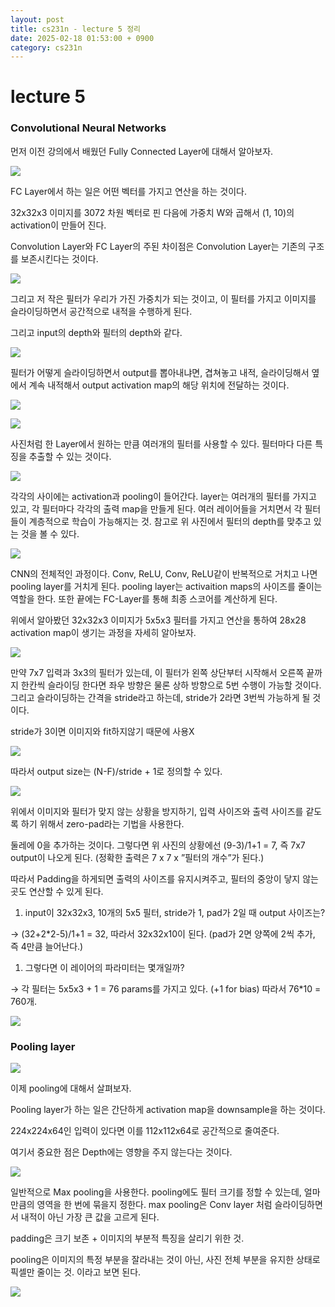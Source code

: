 ```yaml
---
layout: post
title: cs231n - lecture 5 정리
date: 2025-02-18 01:53:00 + 0900
category: cs231n
---
```

# lecture 5

### Convolutional Neural Networks

먼저 이전 강의에서 배웠던 Fully Connected Layer에 대해서 알아보자.

![](/img/images_cha-suyeon_post_33876655-d5c8-438f-961f-724402f0e62d_image.png)

FC Layer에서 하는 일은 어떤 벡터를 가지고 연산을 하는 것이다. 

32x32x3 이미지를 3072 차원 벡터로 핀 다음에 가중치 W와 곱해서 (1, 10)의 activation이 만들어 진다.

Convolution Layer와 FC Layer의 주된 차이점은 Convolution Layer는 기존의 구조를 보존시킨다는 것이다.

![](/img/images_cha-suyeon_post_73cb7fc9-ae8d-4e24-ba9c-0044fe7460a7_image.png)

그리고 저 작은 필터가 우리가 가진 가중치가 되는 것이고, 이 필터를 가지고 이미지를 슬라이딩하면서 공간적으로 내적을 수행하게 된다.

그리고 input의 depth와 필터의 depth와 같다.  

![](/img/images_cha-suyeon_post_4d74f760-0113-4718-9ee9-fc5aca9c1204_image.png)

필터가 어떻게 슬라이딩하면서 output를 뽑아내냐면, 겹쳐놓고 내적, 슬라이딩해서 옆에서 계속 내적해서 output activation map의 해당 위치에 전달하는 것이다.

![](/img/cs231n5-0.png)

![](/img/cs231n5-1.png)

사진처럼 한 Layer에서 원하는 만큼 여러개의 필터를 사용할 수 있다. 필터마다 다른 특징을 추출할 수 있는 것이다.

![](/img/cs231n5-2.png)

각각의 사이에는 activation과 pooling이 들어간다. layer는 여러개의 필터를 가지고 있고, 각 필터마다 각각의 출력 map을 만들게 된다. 여러 레이어들을 거치면서 각 필터들이 계층적으로 학습이 가능해지는 것. 참고로 위 사진에서 필터의 depth를 맞추고 있는 것을 볼 수 있다.

![](/img/cs231n5-3.png)

CNN의 전체적인 과정이다. Conv, ReLU, Conv, ReLU같이 반복적으로 거치고 나면 pooling layer를 거치게 된다. pooling layer는 activaition maps의 사이즈를 줄이는 역할을 한다. 또한 끝에는 FC-Layer를 통해 최종 스코어를 계산하게 된다.

위에서 알아봤던 32x32x3 이미지가 5x5x3 필터를 가지고 연산을 통하여 28x28 activation map이 생기는 과정을 자세히 알아보자.

![](/img/cs231n5-4.png)

만약 7x7 입력과 3x3의 필터가 있는데, 이 필터가 왼쪽 상단부터 시작해서 오른쪽 끝까지 한칸씩 슬라이딩 한다면 좌우 방향은 물론 상하 방향으로 5번 수행이 가능할 것이다. 그리고 슬라이딩하는 간격을 stride라고 하는데, stride가 2라면 3번씩 가능하게 될 것이다. 

stride가 3이면 이미지와 fit하지않기 때문에 사용X

![](/img/cs231n5-5.png)

 따라서 output size는 (N-F)/stride + 1로 정의할 수 있다.

![](/img/cs231n5-6.png)

위에서 이미지와 필터가 맞지 않는 상황을 방지하기, 입력 사이즈와 출력 사이즈를 같도록 하기 위해서 zero-pad라는 기법을 사용한다.

둘레에 0을 추가하는 것이다. 그렇다면 위 사진의 상황에선 (9-3)/1+1 = 7, 즉 7x7 output이 나오게 된다. (정확한 출력은 7 x 7 x ”필터의 개수”가 된다.)

따라서 Padding을 하게되면 출력의 사이즈를 유지시켜주고, 필터의 중앙이 닿지 않는 곳도 연산할 수 있게 된다.

1. input이 32x32x3, 10개의 5x5 필터, stride가 1, pad가 2일 때 output 사이즈는?

→ (32+2*2-5)/1+1 = 32, 따라서 32x32x10이 된다. (pad가 2면 양쪽에 2씩 추가, 즉 4만큼 늘어난다.)

1. 그렇다면 이 레이어의 파라미터는 몇개일까?

→ 각 필터는 5x5x3 + 1 = 76 params를 가지고 있다. (+1 for bias) 따라서 76*10 = 760개.

![](/img/cs231n5-7.jpg)

### Pooling layer

![](/img/cs231n5-8.jpg)

이제 pooling에 대해서 살펴보자.

Pooling layer가 하는 일은 간단하게 activation map을 downsample을 하는 것이다.

224x224x64인 입력이 있다면 이를 112x112x64로 공간적으로 줄여준다.

여기서 중요한 점은 Depth에는 영향을 주지 않는다는 것이다. 

![](/img/cs231n5-9.png)

일반적으로 Max pooling을 사용한다. pooling에도 필터 크기를 정할 수 있는데, 얼마만큼의 영역을 한 번에 묶을지 정한다. max pooling은 Conv layer 처럼 슬라이딩하면서 내적이 아닌 가장 큰 값을 고르게 된다.

padding은 크기 보존 + 이미지의 부분적 특징을 살리기 위한 것.

pooling은 이미지의 특정 부분을 잘라내는 것이 아닌, 사진 전체 부분을 유지한 상태로 픽셀만 줄이는 것. 이라고 보면 된다.

![](/img/cs231n5-10.png)